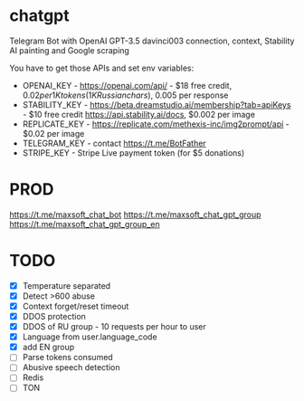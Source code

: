# chatgpt

Telegram Bot with OpenAI GPT-3.5 davinci003 connection, context, Stability AI painting and Google scraping

You have to get those APIs and set env variables:

-   OPENAI_KEY - https://openai.com/api/ - $18 free credit, $0.02 per 1K tokens (1K Russian chars), ~$0.005 per response
-   STABILITY_KEY - https://beta.dreamstudio.ai/membership?tab=apiKeys - $10 free credit https://api.stability.ai/docs, $0.002 per image
-   REPLICATE_KEY - https://replicate.com/methexis-inc/img2prompt/api - $0.02 per image
-   TELEGRAM_KEY - contact https://t.me/BotFather
-   STRIPE_KEY - Stripe Live payment token (for $5 donations)

# PROD

https://t.me/maxsoft_chat_bot
https://t.me/maxsoft_chat_gpt_group
https://t.me/maxsoft_chat_gpt_group_en

# TODO

-   [x] Temperature separated
-   [x] Detect >600 abuse
-   [x] Context forget/reset timeout
-   [x] DDOS protection
-   [x] DDOS of RU group - 10 requests per hour to user
-   [x] Language from user.language_code
-   [x] add EN group
-   [ ] Parse tokens consumed
-   [ ] Abusive speech detection
-   [ ] Redis
-   [ ] TON
